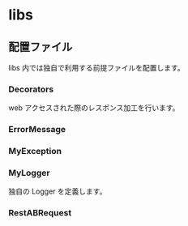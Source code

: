 # libs

## 配置ファイル

libs 内では独自で利用する前提ファイルを配置します。


### Decorators
web アクセスされた際のレスポンス加工を行います。


### ErrorMessage



### MyException



### MyLogger
独自の Logger を定義します。


### RestABRequest
